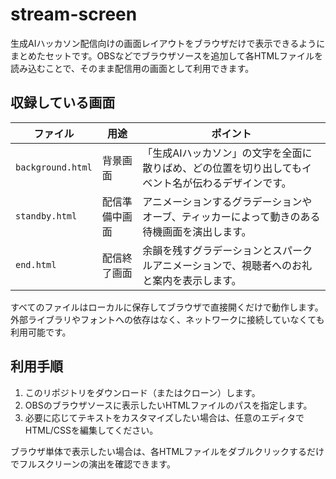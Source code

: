 # stream-screen

生成AIハッカソン配信向けの画面レイアウトをブラウザだけで表示できるようにまとめたセットです。OBSなどでブラウザソースを追加して各HTMLファイルを読み込むことで、そのまま配信用の画面として利用できます。

## 収録している画面

| ファイル | 用途 | ポイント |
| --- | --- | --- |
| `background.html` | 背景画面 | 「生成AIハッカソン」の文字を全面に散りばめ、どの位置を切り出してもイベント名が伝わるデザインです。 |
| `standby.html` | 配信準備中画面 | アニメーションするグラデーションやオーブ、ティッカーによって動きのある待機画面を演出します。 |
| `end.html` | 配信終了画面 | 余韻を残すグラデーションとスパークルアニメーションで、視聴者へのお礼と案内を表示します。 |

すべてのファイルはローカルに保存してブラウザで直接開くだけで動作します。外部ライブラリやフォントへの依存はなく、ネットワークに接続していなくても利用可能です。

## 利用手順

1. このリポジトリをダウンロード（またはクローン）します。
2. OBSのブラウザソースに表示したいHTMLファイルのパスを指定します。
3. 必要に応じてテキストをカスタマイズしたい場合は、任意のエディタでHTML/CSSを編集してください。

ブラウザ単体で表示したい場合は、各HTMLファイルをダブルクリックするだけでフルスクリーンの演出を確認できます。

